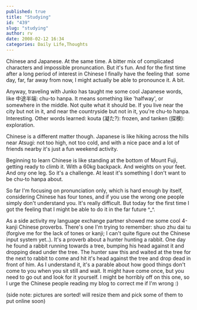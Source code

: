 ```yaml
---
published: true
title: "Studying"
id: "439"
slug: "studying"
author: rv
date: 2008-02-12 16:34
categories: Daily Life,Thoughts
---
```

Chinese and Japanese. At the same time. A bitter mix of complicated characters and impossible pronuncation. But it's fun. And for the first time after a long period of interest in Chinese I finally have the feeling that  some day, far, far away from now, I might actually be able to pronounce it. A bit.

Anyway, traveling with Junko has taught me some cool Japanese words, like 中途半端: chu-to hanpa. It means something like 'halfway', or somewhere in the middle. Not quite what it should be. If you live near the city but not in it, and near the countryside but not in it, you're chu-to hanpa. Interesting. Other words learned: kouta (凝た?): frozen, and tanken (探検): exploration.

Chinese is a different matter though. Japanese is like hiking across the hills near Atsugi: not too high, not too cold, and with a nice pace and a lot of friends nearby it's just a fun weekend activity.

Beginning to learn Chinese is like standing at the bottom of Mount Fuji, getting ready to climb it. With a 60kg backpack. And weights on your feet. And ony one leg. So it's a challenge. At least it's something I don't want to be chu-to hanpa about.

So far I'm focusing on pronunciation only, which is hard enough by itself, considering Chinese has four tones, and if you use the wrong one people simply don't understand you. It's really difficult. But today for the first time I got the feeling that I might be able to do it in the far future ^_^.

As a side activity my language exchange partner showed me some cool 4-kanji Chinese proverbs. There's one I'm trying to remember: shuo zhu dai tu (forgive me for the lack of tones or kanji; I can't quite figure out the Chinese input system yet..). It's a proverb about a hunter hunting a rabbit. One day he found a rabbit running towards a tree, bumping his head against it and dropping dead under the tree. The hunter saw this and waited at the tree for the next to rabbit to come and hit it's head against the tree and drop dead in front of him. As I understand it, it's a parable about how good things don't come to you when you sit still and wait. It might have come once, but you need to go out and look for it yourself. I might be horribly off on this one, so I urge the Chinese people reading my blog to correct me if I'm wrong :)

(side note: pictures are sorted! will resize them and pick some of them to put online soon)
